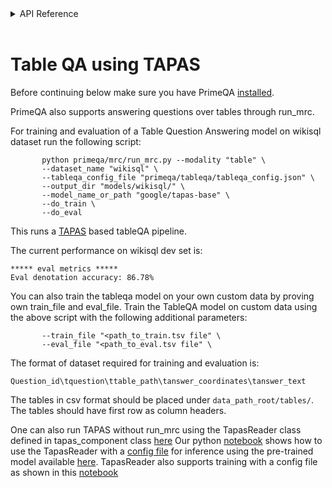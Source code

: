 <!-- START sphinx doc instructions - DO NOT MODIFY next code, please -->
<details>
<summary>API Reference</summary>    

```{eval-rst}

.. autosummary::
    :toctree: _autosummary
    :template: custom-module-template.rst
    :recursive:
   
    primeqa.mrc

```
</details>          
<br>
<!-- END sphinx doc instructions - DO NOT MODIFY above code, please --> 

# Table QA using TAPAS

Before continuing below make sure you have PrimeQA [installed](https://primeqa.github.io/primeqa/installation.html).

PrimeQA also supports answering questions over tables through run_mrc.

For training and evaluation of a Table Question Answering model on wikisql dataset run the following script:
```shell
       python primeqa/mrc/run_mrc.py --modality "table" \
       --dataset_name "wikisql" \
       --tableqa_config_file "primeqa/tableqa/tableqa_config.json" \
       --output_dir "models/wikisql/" \
       --model_name_or_path "google/tapas-base" \
       --do_train \
       --do_eval
```
This runs a [TAPAS](https://aclanthology.org/2020.acl-main.398.pdf) based tableQA pipeline.

The current performance on wikisql dev set is:
```shell
***** eval metrics *****
Eval denotation accuracy: 86.78%

```
You can also train the tableqa model on your own custom data by proving own train_file and eval_file. Train the TableQA model on custom data using the above script with the following additional parameters:

```shell
       --train_file "<path_to_train.tsv file" \
       --eval_file "<path_to_eval.tsv file" \

```

The format of dataset required for training and evaluation is:

`Question_id\tquestion\ttable_path\tanswer_coordinates\tanswer_text`    

The tables in csv format should be placed under `data_path_root/tables/`. The tables should have first row as column headers.

One can also run TAPAS without run_mrc using the TapasReader class defined in tapas_component class [here](./tapas_component.py)
Our python [notebook](https://github.com/primeqa/primeqa/blob/main/notebooks/tableqa/tapas_inference.ipynb) shows how to use the TapasReader with a [config file](./configs/tapas_config.json) for inference using the pre-trained model available [here](https://huggingface.co/PrimeQA/tapas-based-tableqa-wikisql-lookup). TapasReader also supports training with a config file as shown in this [notebook](https://github.com/primeqa/primeqa/blob/main/notebooks/tableqa/tapas_inference.ipynb)
